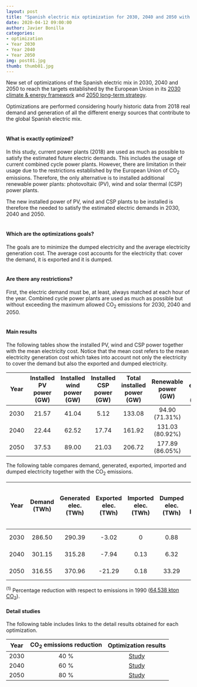 ```yaml
---
layout: post
title: "Spanish electric mix optimization for 2030, 2040 and 2050 with CO<sub>2</sub> emissions reduction: 40%, 60% and 80%"
date: 2020-04-12 09:00:00
author: Javier Bonilla
categories: 
- optimization 
- Year 2030
- Year 2040
- Year 2050
img: post01.jpg
thumb: thumb01.jpg
---
```


New set of optimizations of the Spanish electric mix in 2030, 2040 and 2050 to reach the targets established by the European Union in its [2030 climate & energy framework][2030] and [2050 long-term strategy][2050].

Optimizations are performed considering hourly historic data from 2018 real demand and generation of all the different energy sources that contribute to the global Spanish electric mix.<!--more-->
<br><br>
#### What is exactly optimized?

In this study, current power plants (2018) are used as much as possible to satisfy the estimated future electric demands. This includes the usage of current combined cycle power plants. However, there are limitation in their usage due to the restrictions established by the European Union of CO<sub>2</sub> emissions. Therefore, the only alternative is to installed additional renewable power plants: photovoltaic (PV), wind and solar thermal (CSP) power plants.

The new installed power of PV, wind and CSP plants to be installed is therefore the needed to satisfy the estimated electric demands in 2030, 2040 and 2050.
<br><br>
#### Which are the optimizations goals?

The goals are to minimize the dumped electricity and the average electricity generation cost. The average cost accounts for the electricity that: cover the demand, it is exported and it is dumped. 
<br><br>
#### Are there any restrictions?

First, the electric demand must be, at least, always matched at each hour of the year. Combined cycle power plants are used as much as possible but without exceeding the maximum allowed CO<sub>2</sub> emissions for 2030, 2040 and 2050.
<br><br>
#### Main results

The following tables show the installed PV, wind and CSP power together with the mean electricity cost. Notice that the mean cost refers to the mean electricity generation cost which takes into account not only the electricity to cover the demand but also the exported and dumped electricity. 

| Year | Installed PV power (GW) | Installed wind power (GW) | Installed CSP power (GW) | Total installed power (GW) | Renewable power (GW) | Mean electricity cost (c€/kWh) |
|:----:|:--------:|:--------:|:--------:|:--------:|:--------:|:--------:|
| 2030 | 21.57 | 41.04 |  5.12 | 133.08 | 94.90 (71.31%)  | 4.94 |
| 2040 | 22.44 | 62.52 | 17.74 | 161.92 | 131.03 (80.92%) | 5.07 |
| 2050 | 37.53 | 89.00 | 21.03 | 206.72 | 177.89 (86.05%) | 4.84 |


The following table compares demand, generated, exported, imported and dumped electricity together with the CO<sub>2</sub> emissions.

|Year | Demand (TWh) | Generated elec. (TWh) | Exported elec. (TWh) | Imported elec. (TWh) | Dumped elec. (TWh) | CO<sub>2</sub> emissions (kton) & percentage reduction <sup>(1)</sup> |
|:----:|:--------:|:--------:|:--------:|:--------:|:--------:|:--------:|
| 2030 | 286.50 | 290.39 | -3.02 | 0    | 0.88 | 38,632 (40.14%) |
| 2040 | 301.15 | 315.28 | -7.94 | 0.13 | 6.32 | 25,306 (60.79%) |
| 2050 | 316.55 | 370.96 | -21.29| 0.18 | 33.29| 12,901 (80.01%) |

<sup>(1)</sup> Percentage reduction with respect to emissions in 1990 (<a href='../../../../../emissions/'>64,538 kton CO<sub>2</sub></a>).
<br>
#### Detail studies

The following table includes links to the detail results obtained for each optimization.

| Year | CO<sub>2</sub> emissions reduction | Optimization results |
|:----:|:----------------------------------:|:--------------------:|
| 2030 | 40 % | [Study][link2030] |
| 2040 | 60 % | [Study][link2040] |
| 2050 | 80 % | [Study][link2050] |

[2030]: https://ec.europa.eu/clima/policies/strategies/2030_en
[2050]: https://ec.europa.eu/clima/policies/strategies/2050_en
[link2030]: ../../../../../projects/optimization-2030-2018-40/
[link2040]: ../../../../../projects/optimization-2040-2018-60/
[link2050]: ../../../../../projects/optimization-2050-2018-80/
